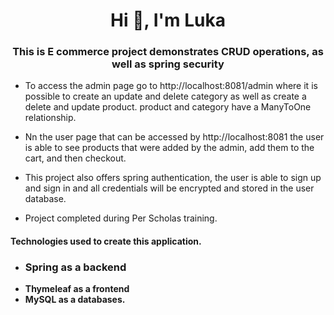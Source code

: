 <h1 align="center">Hi 👋, I'm Luka</h1>
<h3 align="center">This is E commerce project demonstrates CRUD operations,
as well as spring security</h3>

* To access the admin page go to http://localhost:8081/admin where it is possible to create an update and delete category as well as create a delete and update product. product and category have a ManyToOne relationship.

* Nn the user page that can be accessed by http://localhost:8081 the user is able to see products that were added by the admin, add them to the cart, and then checkout.

* This project also offers spring authentication, the user is able to sign up and sign in and all credentials will be encrypted and stored in the user database.


* Project completed during Per Scholas training.
<h4>Technologies used to create this application.

* <h3>Spring as a backend
* Thymeleaf as a frontend
* MySQL as a databases.
